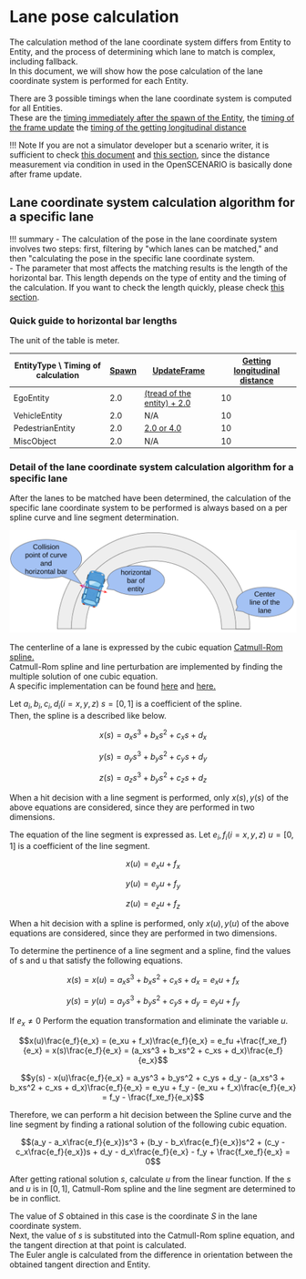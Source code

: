 # Lane pose calculation

The calculation method of the lane coordinate system differs from Entity to Entity, and the process of determining which lane to match is complex, including fallback.  
In this document, we will show how the pose calculation of the lane coordinate system is performed for each Entity.

There are 3 possible timings when the lane coordinate system is computed for all Entities.  
These are the [timing immediately after the spawn of the Entity](Spawn.md), the [timing of the frame update](UpdateFrame.md) the [timing of the getting longitudinal distance](GetLongitudinalDistance.md)

!!! Note
    If you are not a simulator developer but a scenario writer, it is sufficient to check [this document](UpdateFrame.md) and [this section](#lane-coordinate-system-calculation-algorithm-for-a-specific-lane), since the distance measurement via condition in used in the OpenSCENARIO is basically done after frame update.

## Lane coordinate system calculation algorithm for a specific lane

!!! summary
    - The calculation of the pose in the lane coordinate system involves two steps: first, filtering by "which lanes can be matched," and then "calculating the pose in the specific lane coordinate system.  
    - The parameter that most affects the matching results is the length of the horizontal bar. This length depends on the type of entity and the timing of the calculation. If you want to check the length quickly, please check [this section](#quick-guide-to-horizontal-bar-lengths).

### Quick guide to horizontal bar lengths 

The unit of the table is meter.

| EntityType \ Timing of calculation | [Spawn](Spawn.md) | [UpdateFrame](UpdateFrame.md)                                                          | [Getting longitudinal distance](GetLongitudinalDistance.md) |
| ---------------------------------- | ----------------- | -------------------------------------------------------------------------------------- | ----------------------------------------------------------- |
| EgoEntity                          | 2.0               | [(tread of the entity) + 2.0](UpdateFrame.md#calculate-pose-in-lane-coordinate-system) | 10                                                          |
| VehicleEntity                      | 2.0               | N/A                                                                                    | 10                                                          |
| PedestrianEntity                   | 2.0               | [2.0 or 4.0](UpdateFrame.md#pedestrian-entity-with-behavior-tree)                      | 10                                                          |
| MiscObject                         | 2.0               | N/A                                                                                    | 10                                                          |

### Detail of the lane coordinate system calculation algorithm for a specific lane

After the lanes to be matched have been determined, the calculation of the specific lane coordinate system to be performed is always based on a per spline curve and line segment determination.

![Lane pose calculation](../../image/lane_pose_calculation.png "Lane pose calculation.")

The centerline of a lane is expressed by the cubic equation [Catmull-Rom spline.](https://en.wikipedia.org/wiki/Centripetal_Catmull%E2%80%93Rom_spline)  
Catmull-Rom spline and line perturbation are implemented by finding the multiple solution of one cubic equation.  
A specific implementation can be found [here](https://github.com/tier4/scenario_simulator_v2/blob/5f19d39ef29243396f26225976975f0c27914c12/common/math/geometry/src/solver/polynomial_solver.cpp#L98-L131) and [here.](https://github.com/tier4/scenario_simulator_v2/blob/5f19d39ef29243396f26225976975f0c27914c12/common/math/geometry/src/spline/hermite_curve.cpp#L124-L187)

Let $a_i,b_i,c_i,d_i (i = x, y, z)$ $s = [0,1]$ is a coefficient of the spline.  
Then, the spline is a described like below.  

$$x(s) = a_xs^3 + b_xs^2 + c_xs + d_x $$

$$y(s) = a_ys^3 + b_ys^2 + c_ys + d_y $$

$$z(s) = a_zs^3 + b_ys^2 + c_zs + d_z $$

When a hit decision with a line segment is performed, only $x(s),y(s)$ of the above equations are considered, since they are performed in two dimensions.  

The equation of the line segment is expressed as.
Let $e_i,f_i (i = x, y, z)$ $u = [0,1]$ is a coefficient of the line segment.  

$$x(u) = e_xu + f_x $$

$$y(u) = e_yu + f_y $$

$$z(u) = e_zu + f_z $$

When a hit decision with a spline is performed, only $x(u),y(u)$ of the above equations are considered, since they are performed in two dimensions.  

To determine the pertinence of a line segment and a spline, find the values of s and u that satisfy the following equations.  

$$x(s) = x(u) = a_xs^3 + b_xs^2 + c_xs + d_x = e_xu + f_x$$

$$y(s) = y(u) = a_ys^3 + b_ys^2 + c_ys + d_y = e_yu + f_y$$

If $e_x\neq0$
Perform the equation transformation and eliminate the variable $u$.

$$x(u)\frac{e_f}{e_x} = (e_xu + f_x)\frac{e_f}{e_x} = e_fu +\frac{f_xe_f}{e_x} = x(s)\frac{e_f}{e_x} = (a_xs^3 + b_xs^2 + c_xs + d_x)\frac{e_f}{e_x}$$

$$y(s) - x(u)\frac{e_f}{e_x} = a_ys^3 + b_ys^2 + c_ys + d_y - (a_xs^3 + b_xs^2 + c_xs + d_x)\frac{e_f}{e_x} = e_yu + f_y - (e_xu + f_x)\frac{e_f}{e_x} = f_y - \frac{f_xe_f}{e_x}$$

Therefore, we can perform a hit decision between the Spline curve and the line segment by finding a rational solution of the following cubic equation.

$$(a_y - a_x\frac{e_f}{e_x})s^3 + (b_y - b_x\frac{e_f}{e_x})s^2 + (c_y - c_x\frac{e_f}{e_x})s + d_y - d_x\frac{e_f}{e_x} - f_y + \frac{f_xe_f}{e_x} = 0$$

After getting rational solution $s$, calculate $u$ from the linear function.
If the $s$ and $u$ is in $[0,1]$, Catmull-Rom spline and the line segment are determined to be in conflict.

The value of $S$ obtained in this case is the coordinate $S$ in the lane coordinate system.  
Next, the value of $s$ is substituted into the Catmull-Rom spline equation, and the tangent direction at that point is calculated.  
The Euler angle is calculated from the difference in orientation between the obtained tangent direction and Entity.
